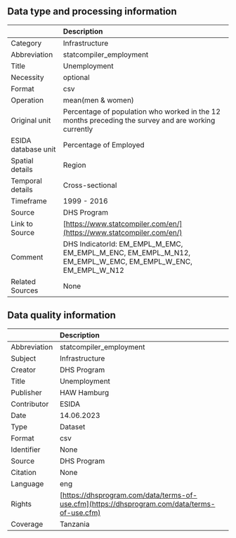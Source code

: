 ## Data type and processing information 

|                     | Description                                                                                               |
|:--------------------|:----------------------------------------------------------------------------------------------------------|
| Category            | Infrastructure                                                                                            |
| Abbreviation        | statcompiler_employment                                                                                   |
| Title               | Unemployment                                                                                              |
| Necessity           | optional                                                                                                  |
| Format              | csv                                                                                                       |
| Operation           | mean(men & women)                                                                                         |
| Original unit       | Percentage of population who worked in the 12 months preceding the survey and are working currently       |
| ESIDA database unit | Percentage of Employed                                                                                    |
| Spatial details     | Region                                                                                                    |
| Temporal details    | Cross-sectional                                                                                           |
| Timeframe           | 1999 - 2016                                                                                               |
| Source              | DHS Program                                                                                               |
| Link to Source      | [https://www.statcompiler.com/en/](https://www.statcompiler.com/en/)                                      |
| Comment             | DHS IndicatorId: EM_EMPL_M_EMC, EM_EMPL_M_ENC, EM_EMPL_M_N12, EM_EMPL_W_EMC, EM_EMPL_W_ENC, EM_EMPL_W_N12 |
| Related Sources     | None                                                                                                      |

## Data quality information 

|              | Description                                                                                  |
|:-------------|:---------------------------------------------------------------------------------------------|
| Abbreviation | statcompiler_employment                                                                      |
| Subject      | Infrastructure                                                                               |
| Creator      | DHS Program                                                                                  |
| Title        | Unemployment                                                                                 |
| Publisher    | HAW Hamburg                                                                                  |
| Contributor  | ESIDA                                                                                        |
| Date         | 14.06.2023                                                                                   |
| Type         | Dataset                                                                                      |
| Format       | csv                                                                                          |
| Identifier   | None                                                                                         |
| Source       | DHS Program                                                                                  |
| Citation     | None                                                                                         |
| Language     | eng                                                                                          |
| Rights       | [https://dhsprogram.com/data/terms-of-use.cfm](https://dhsprogram.com/data/terms-of-use.cfm) |
| Coverage     | Tanzania                                                                                     |